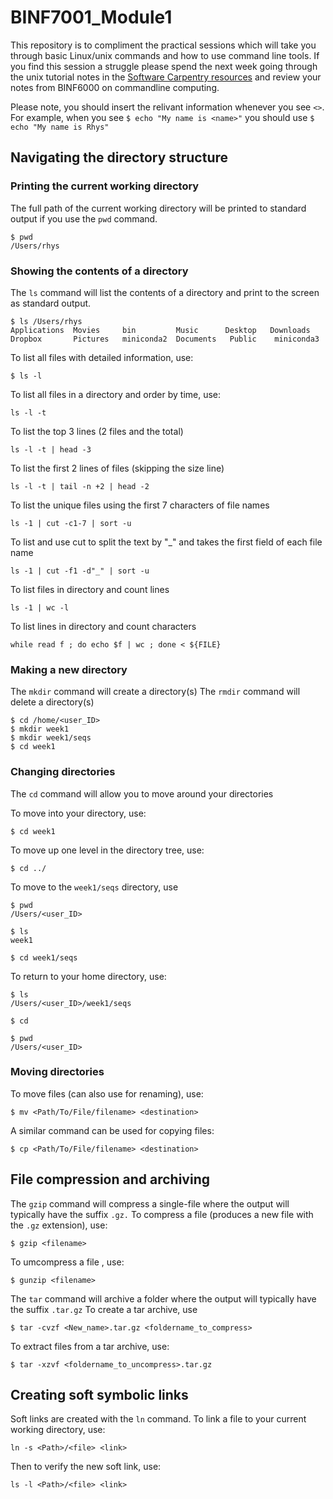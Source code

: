 # BINF7001_Module1
This repository is to compliment the practical sessions which will take you through basic Linux/unix commands and how to use command line tools. If you find this session a struggle please spend the next week going through the unix tutorial notes in the [Software Carpentry
resources](https://swcarpentry.github.io/shell-novice/aio/index.html) and review your notes from BINF6000 on commandline computing.

Please note, you should insert the relivant information whenever you see `<>`. For example, when you see `$ echo "My name is <name>"` you should use `$ echo "My name is Rhys"`

## Navigating the directory structure

### Printing the current working directory
The full path of the current working directory will be printed to standard output if you use the `pwd` command. 
```
$ pwd
/Users/rhys
```

### Showing the contents of a directory
The `ls` command will list the contents of a directory and print to the screen as standard output.
```
$ ls /Users/rhys
Applications  Movies     bin         Music      Desktop   Downloads
Dropbox       Pictures	 miniconda2  Documents	 Public    miniconda3
```

To list all files with detailed information, use:
```
$ ls -l
```

To list all files in a directory and order by time, use:
```
ls -l -t
```

To list the top 3 lines (2 files and the total)
```
ls -l -t | head -3
```

To list the first 2 lines of files (skipping the size line)
```
ls -l -t | tail -n +2 | head -2
```

To list the unique files using the first 7 characters of file names
```
ls -1 | cut -c1-7 | sort -u
```

To list and use cut to split the text by "_" and takes the first field of each file name
```
ls -1 | cut -f1 -d"_" | sort -u
```

To list files in directory and count lines
```
ls -1 | wc -l
```
	
To list lines in directory and count characters	
```
while read f ; do echo $f | wc ; done < ${FILE}
```

### Making a new directory
The `mkdir` command will create a directory(s)
The `rmdir` command will delete a directory(s)
```
$ cd /home/<user_ID>
$ mkdir week1
$ mkdir week1/seqs
$ cd week1
```

### Changing directories
The `cd` command will allow you to move around your directories

To move into your directory, use:
```
$ cd week1 
```
To move up one level in the directory tree, use:
```
$ cd ../ 
```
To move to the `week1/seqs` directory, use
```
$ pwd
/Users/<user_ID>

$ ls 
week1

$ cd week1/seqs 
```
To return to your home directory, use:
```
$ ls
/Users/<user_ID>/week1/seqs 

$ cd 

$ pwd
/Users/<user_ID>
```

### Moving directories
To move files (can also use for renaming), use:
```
$ mv <Path/To/File/filename> <destination>
```
A similar command can be used for copying files:
```
$ cp <Path/To/File/filename> <destination>
```

## File compression and archiving
The `gzip` command will compress a single-file where the output will typically have the suffix `.gz.`
To compress a file (produces a new file with the `.gz` extension), use:
```
$ gzip <filename>
```
To umcompress a file , use:
```
$ gunzip <filename>
```

The `tar` command will archive a folder where the output will typically have the suffix `.tar.gz`
To create a tar archive, use
```
$ tar -cvzf <New_name>.tar.gz <foldername_to_compress>
```

To extract files from a tar archive, use: 
```
$ tar -xzvf <foldername_to_uncompress>.tar.gz
```

## Creating soft symbolic links
Soft links are created with the `ln` command. To link a file to your current working directory, use:
```
ln -s <Path>/<file> <link>
```
Then to verify the new soft link, use:
```
ls -l <Path>/<file> <link>
```



